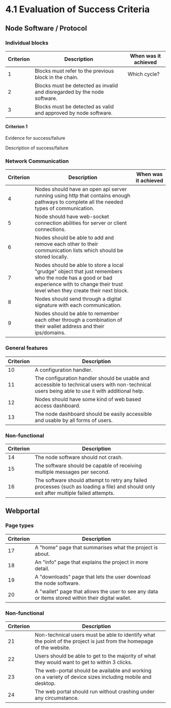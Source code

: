 # 4.1 Evaluation of Success Criteria

## Node Software / Protocol

### Individual blocks

| Criterion | Description                                                              | When was it achieved |
| --------- | ------------------------------------------------------------------------ | -------------------- |
| 1         | Blocks must refer to the previous block in the chain.                    | Which cycle?         |
| 2         | Blocks must be detected as invalid and disregarded by the node software. |                      |
| 3         | Blocks must be detected as valid and approved by node software.          |                      |

#### Criterion 1

Evidence for success/failure

Description of success/failure

### Network Communication

| Criterion | Description                                                                                                                                                                             | When was it achieved |
| --------- | --------------------------------------------------------------------------------------------------------------------------------------------------------------------------------------- | -------------------- |
| 4         | Nodes should have an open api server running using http that contains enough pathways to complete all the needed types of communication.                                                |                      |
| 5         | Node should have web-socket connection abilities for server or client connections.                                                                                                      |                      |
| 6         | Nodes should be able to add and remove each other to their communication lists which should be stored locally.                                                                          |                      |
| 7         | Nodes should be able to store a local "grudge" object that just remembers who the node has a good or bad experience with to change their trust level when they create their next block. |                      |
| 8         | Nodes should send through a digital signature with each communication.                                                                                                                  |                      |
| 9         | Nodes should be able to remember each other through a combination of their wallet address and their ips/domains.                                                                        |                      |

### General features

| Criterion | Description                                                                                                                                      |   |
| --------- | ------------------------------------------------------------------------------------------------------------------------------------------------ | - |
| 10        | A configuration handler.                                                                                                                         |   |
| 11        | The configuration handler should be usable and accessible to technical users with non-technical users being able to use it with additional help. |   |
| 12        | Nodes should have some kind of web based access dashboard.                                                                                       |   |
| 13        | The node dashboard should be easily accessible and usable by all forms of users.                                                                 |   |

### Non-functional

| Criterion | Description                                                                                                                             |   |
| --------- | --------------------------------------------------------------------------------------------------------------------------------------- | - |
| 14        | The node software should not crash.                                                                                                     |   |
| 15        | The software should be capable of receiving multiple messages per second.                                                               |   |
| 16        | The software should attempt to retry any failed processes (such as loading a file) and should only exit after multiple failed attempts. |   |

## Webportal

### Page types

| Criterion | Description                                                                                       |   |
| --------- | ------------------------------------------------------------------------------------------------- | - |
| 17        | A "home" page that summarises what the project is about.                                          |   |
| 18        | An "info" page that explains the project in more detail.                                          |   |
| 19        | A "downloads" page that lets the user download the node software.                                 |   |
| 20        | A "wallet" page that allows the user to see any data or items stored within their digital wallet. |   |

### Non-functional

| Criterion | Description                                                                                                          |   |
| --------- | -------------------------------------------------------------------------------------------------------------------- | - |
| 21        | Non-technical users must be able to identify what the point of the project is just from the homepage of the website. |   |
| 22        | Users should be able to get to the majority of what they would want to get to within 3 clicks.                       |   |
| 23        | The web-portal should be available and working on a variety of device sizes including mobile and desktop.            |   |
| 24        | The web portal should run without crashing under any circumstance.                                                   |   |
